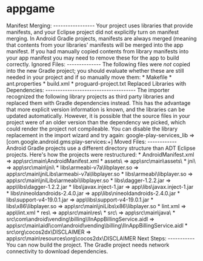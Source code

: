 # appgame
Manifest Merging: ----------------- Your project uses libraries that provide manifests, and your Eclipse project did not explicitly turn on manifest merging. In Android Gradle projects, manifests are always merged (meaning that contents from your libraries' manifests will be merged into the app manifest. If you had manually copied contents from library manifests into your app manifest you may need to remove these for the app to build correctly.  Ignored Files: -------------- The following files were *not* copied into the new Gradle project; you should evaluate whether these are still needed in your project and if so manually move them:  * Makefile * ant.properties * build.xml * proguard-project.txt  Replaced Libraries with Dependencies: ------------------------------------- The importer recognized the following library projects as third party libraries and replaced them with Gradle dependencies instead. This has the advantage that more explicit version information is known, and the libraries can be updated automatically. However, it is possible that the source files in your project were of an older version than the dependency we picked, which could render the project not compileable. You can disable the library replacement in the import wizard and try again:  google-play-services_lib => [com.google.android.gms:play-services:+]  Moved Files: ------------ Android Gradle projects use a different directory structure than ADT Eclipse projects. Here's how the projects were restructured:  * AndroidManifest.xml => app\src\main\AndroidManifest.xml * assets\ => app\src\main\assets\ * jni\ => app\src\main\jni\ * libs\armeabi-v7a\libplayer.so => app\src\main\jniLibs\armeabi-v7a\libplayer.so * libs\armeabi\libplayer.so => app\src\main\jniLibs\armeabi\libplayer.so * libs\dagger-1.2.2.jar => app\libs\dagger-1.2.2.jar * libs\javax.inject-1.jar => app\libs\javax.inject-1.jar * libs\nineoldandroids-2.4.0.jar => app\libs\nineoldandroids-2.4.0.jar * libs\support-v4-19.0.1.jar => app\libs\support-v4-19.0.1.jar * libs\x86\libplayer.so => app\src\main\jniLibs\x86\libplayer.so * lint.xml => app\lint.xml * res\ => app\src\main\res\ * src\ => app\src\main\java\ * src\com\android\vending\billing\IInAppBillingService.aidl => app\src\main\aidl\com\android\vending\billing\IInAppBillingService.aidl * src\org\cocos2dx\DISCLAIMER => app\src\main\resources\org\cocos2dx\DISCLAIMER  Next Steps: ----------- You can now build the project. The Gradle project needs network connectivity to download dependencies.
